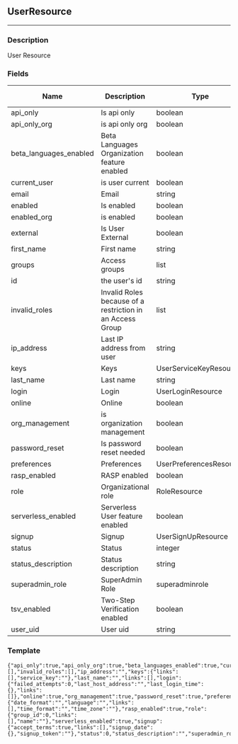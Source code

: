 ## UserResource
---
### Description
User Resource
### Fields
| Name | Description | Type | Allowed Values | Required |
| ---- | ----------- | ---- | -------------- | -------- |
| api_only | Is api only | boolean |  | false |
| api_only_org | is api only org | boolean |  | false |
| beta_languages_enabled | Beta Languages Organization feature enabled | boolean |  | false |
| current_user | is user current | boolean |  | false |
| email | Email | string |  | false |
| enabled | Is enabled | boolean |  | false |
| enabled_org | is enabled | boolean |  | false |
| external | Is User External | boolean |  | false |
| first_name | First name | string |  | false |
| groups | Access groups | list |  | false |
| id | the user&#x27;s id | string |  | false |
| invalid_roles | Invalid Roles because of a restriction in an Access Group | list |  | false |
| ip_address | Last IP address from user | string |  | false |
| keys | Keys | UserServiceKeyResource |  | false |
| last_name | Last name | string |  | false |
| login | Login | UserLoginResource |  | false |
| online | Online | boolean |  | false |
| org_management | is organization management | boolean |  | false |
| password_reset | Is password reset needed | boolean |  | false |
| preferences | Preferences | UserPreferencesResource |  | false |
| rasp_enabled | RASP enabled | boolean |  | false |
| role | Organizational role | RoleResource |  | false |
| serverless_enabled | Serverless User feature enabled | boolean |  | false |
| signup | Signup | UserSignUpResource |  | false |
| status | Status | integer |  | false |
| status_description | Status description | string |  | false |
| superadmin_role | SuperAdmin Role | superadminrole |  | false |
| tsv_enabled | Two-Step Verification enabled | boolean |  | false |
| user_uid | User uid | string |  | false |
### Template
```
{"api_only":true,"api_only_org":true,"beta_languages_enabled":true,"current_user":true,"email":"","enabled":true,"enabled_org":true,"external":true,"first_name":"","groups":[],"invalid_roles":[],"ip_address":"","keys":{"links":[],"service_key":""},"last_name":"","links":[],"login":{"failed_attempts":0,"last_host_address":"","last_login_time":{},"links":[]},"online":true,"org_management":true,"password_reset":true,"preferences":{"date_format":"","language":"","links":[],"time_format":"","time_zone":""},"rasp_enabled":true,"role":{"group_id":0,"links":[],"name":""},"serverless_enabled":true,"signup":{"accept_terms":true,"links":[],"signup_date":{},"signup_token":""},"status":0,"status_description":"","superadmin_role":"","tsv_enabled":true,"user_uid":"","id":""}
```
